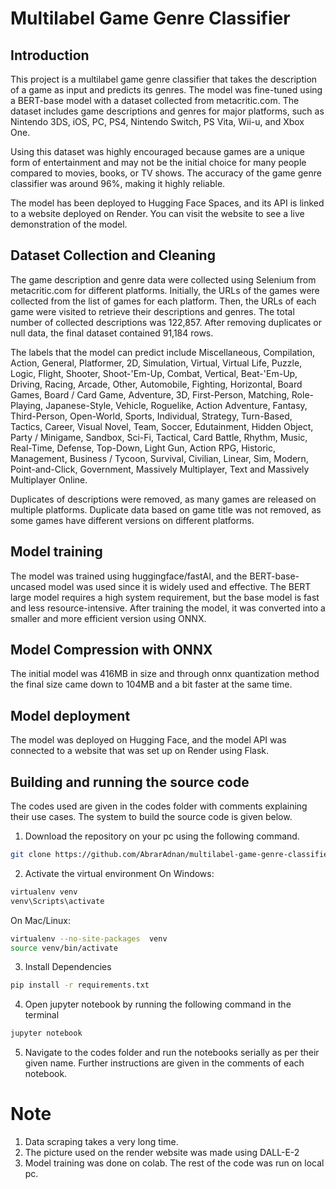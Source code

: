 # Multilabel Game Genre Classifier

## Introduction

This project is a multilabel game genre classifier that takes the description of a game as input and predicts its genres. The model was fine-tuned using a BERT-base model with a dataset collected from metacritic.com. The dataset includes game descriptions and genres for major platforms, such as Nintendo 3DS, iOS, PC, PS4, Nintendo Switch, PS Vita, Wii-u, and Xbox One.

Using this dataset was highly encouraged because games are a unique form of entertainment and may not be the initial choice for many people compared to movies, books, or TV shows. The accuracy of the game genre classifier was around 96%, making it highly reliable.

The model has been deployed to Hugging Face Spaces, and its API is linked to a website deployed on Render. You can visit the website to see a live demonstration of the model.

## Dataset Collection and Cleaning

The game description and genre data were collected using Selenium from metacritic.com for different platforms. Initially, the URLs of the games were collected from the list of games for each platform. Then, the URLs of each game were visited to retrieve their descriptions and genres. The total number of collected descriptions was 122,857. After removing duplicates or null data, the final dataset contained 91,184 rows.

The labels that the model can predict include
Miscellaneous, Compilation, Action, General, Platformer, 2D, Simulation, Virtual, Virtual Life, Puzzle, Logic, Flight, Shooter, Shoot-'Em-Up, Combat, Vertical, Beat-'Em-Up, Driving, Racing, Arcade, Other, Automobile, Fighting, Horizontal, Board Games, Board / Card Game, Adventure, 3D, First-Person, Matching, Role-Playing, Japanese-Style, Vehicle, Roguelike, Action Adventure, Fantasy, Third-Person, Open-World, Sports, Individual, Strategy, Turn-Based, Tactics, Career, Visual Novel, Team, Soccer, Edutainment, Hidden Object, Party / Minigame, Sandbox, Sci-Fi, Tactical, Card Battle, Rhythm, Music, Real-Time, Defense, Top-Down, Light Gun, Action RPG, Historic, Management, Business / Tycoon, Survival, Civilian, Linear, Sim, Modern, Point-and-Click, Government, Massively Multiplayer, Text and Massively Multiplayer Online.

Duplicates of descriptions were removed, as many games are released on multiple platforms. Duplicate data based on game title was not removed, as some games have different versions on different platforms.

## Model training
The model was trained using huggingface/fastAI, and the BERT-base-uncased model was used since it is widely used and effective. The BERT large model requires a high system requirement, but the base model is fast and less resource-intensive. After training the model, it was converted into a smaller and more efficient version using ONNX.

## Model Compression with ONNX
The initial model was 416MB in size and through onnx quantization method the final size came down to 104MB and a bit faster at the same time.

## Model deployment
The model was deployed on Hugging Face, and the model API was connected to a website that was set up on Render using Flask.


## Building and running the source code

The codes used are given in the codes folder with comments explaining their use cases. The system to build the source code is given below.

1. Download the repository on your pc using the following command. 
```bash
git clone https://github.com/AbrarAdnan/multilabel-game-genre-classifier.git
```
2. Activate the virtual environment
On Windows:
```bash
virtualenv venv
venv\Scripts\activate
```
On Mac/Linux:
```bash
virtualenv --no-site-packages  venv
source venv/bin/activate
```
3. Install Dependencies
```bash
pip install -r requirements.txt
```
4. Open jupyter notebook by running the following command in the terminal 
```bash
jupyter notebook
```
5. Navigate to the codes folder and run the notebooks serially as per their given name. Further instructions are given in the comments of each notebook.

# Note
1. Data scraping takes a very long time.
2. The picture used on the render website was made using DALL-E-2
3. Model training was done on colab. The rest of the code was run on local pc.
